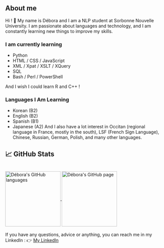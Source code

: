 ## About me
Hi ! 👋 My name is Débora and I am a NLP student at Sorbonne Nouvelle University. I am passionate about languages and technology, and I am constantly learning new things to improve my skills.

### I am currently learning
* Python
* HTML / CSS / JavaScript
* XML / Xpat / XSLT / XQuery
* SQL
* Bash / Perl / PowerShell

And I wish I could learn R and C++ !

### Languages I Am Learning
* Korean (B2)
* English (B2)
* Spanish (B1)
* Japanese (A2)
And I also have a lot interest in Occitan (regional language in France, mostly in the south), LSF (French Sign Language), Chinese, Russian, German, Polish, and many other languages. 

<!--
**deboraptor/deboraptor** is a ✨ _special_ ✨ repository because its `README.md` (this file) appears on your GitHub profile.

Here are some ideas to get you started:

- 🔭 I’m currently working on ...
- 🌱 I’m currently learning ...
- 👯 I’m looking to collaborate on ...
- 🤔 I’m looking for help with ...
- 💬 Ask me about ...
- 📫 How to reach me: ...
- 😄 Pronouns: ...
- ⚡ Fun fact: ...
-->

## 📈 GitHub Stats
</br>
<div text-align="center"> 
   <a href="https://github.com/deboraptor" >
     <img align="center" src="https://github-readme-stats.vercel.app/api/top-langs/?username=deboraptor&hide=html&langs_count=4&theme=radical"" alt="Débora's GitHub languages" height="175"/>
   </a>
   
   <a href="https://github.com/deboraptor">
       <img align="center" src="https://github-readme-stats.vercel.app/api/?username=deboraptor&hide=html&theme=radical&show_icons=true" alt="Débora's GitHub page" height="175"/>
   </a>
</div>
</br>
If you have any questions, advice or anything, you can reach me in my LinkedIn : 
👉 <a href="https://www.linkedin.com/in/debora-van-den-zande/">My LinkedIn<a>
